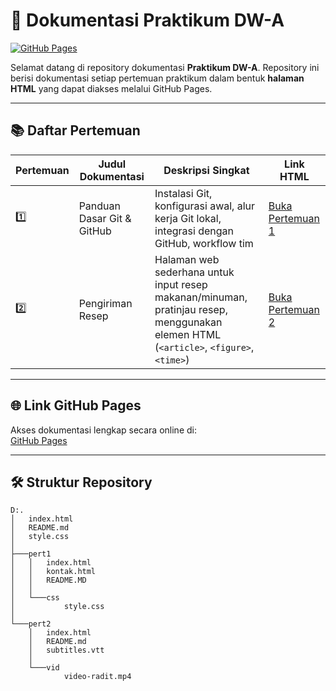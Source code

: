 # 📘 Dokumentasi Praktikum DW-A

[![GitHub Pages](https://img.shields.io/badge/GitHub-Pages-blue?logo=github)](https://ghifariezra.github.io/prak-dw-a/)

Selamat datang di repository dokumentasi **Praktikum DW-A**. Repository ini berisi dokumentasi setiap pertemuan praktikum dalam bentuk **halaman HTML** yang dapat diakses melalui GitHub Pages.

---

## 📚 Daftar Pertemuan

| Pertemuan | Judul Dokumentasi | Deskripsi Singkat | Link HTML |
|-----------|-----------------|-----------------|-----------|
| 1️⃣ | Panduan Dasar Git & GitHub | Instalasi Git, konfigurasi awal, alur kerja Git lokal, integrasi dengan GitHub, workflow tim | [Buka Pertemuan 1](./docs/pertemuan-1.html) |
| 2️⃣ | Pengiriman Resep | Halaman web sederhana untuk input resep makanan/minuman, pratinjau resep, menggunakan elemen HTML (`<article>`, `<figure>`, `<time>`) | [Buka Pertemuan 2](./pert2/index.html) |

---

## 🌐 Link GitHub Pages

Akses dokumentasi lengkap secara online di:  
[GitHub Pages](https://ghifariezra.github.io/prak-dw-a/)

---

## 🛠️ Struktur Repository

```
D:.
│   index.html
│   README.md
│   style.css
│
├───pert1
│   │   index.html
│   │   kontak.html
│   │   README.MD
│   │
│   └───css
│           style.css
│
└───pert2
    │   index.html
    │   README.md
    │   subtitles.vtt
    │
    └───vid
            video-radit.mp4
```
